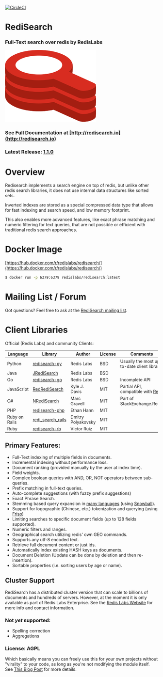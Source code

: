 [![CircleCI](https://circleci.com/gh/RedisLabsModules/RediSearch/tree/master.svg?style=svg)](https://circleci.com/gh/RedisLabsModules/RediSearch/tree/master)

# RediSearch

### Full-Text search over redis by RedisLabs
![logo.png](docs/logo.png)

### See Full Documentation at [http://redisearch.io](http://redisearch.io)

### Latest Release: [1.1.0](https://github.com/RedisLabsModules/RediSearch/releases)

# Overview

Redisearch implements a search engine on top of redis, but unlike other redis
search libraries, it does not use internal data structures like sorted sets.

Inverted indexes are stored as a special compressed data type that allows for fast
indexing and search speed, and low memory footprint.

This also enables more advanced features, like exact phrase matching and numeric filtering for text queries,
that are not possible or efficient with traditional redis search approaches.

# Docker Image

[https://hub.docker.com/r/redislabs/redisearch/](https://hub.docker.com/r/redislabs/redisearch/)

```sh
$ docker run -p 6379:6379 redislabs/redisearch:latest
```
# Mailing List / Forum

Got questions? Feel free to ask at the [RediSearch mailing list](https://groups.google.com/forum/#!forum/redisearch).

# Client Libraries

Official (Redis Labs) and community Clients:

| Language | Library | Author | License | Comments |
|---|---|---|---|---|
|Python | [redisearch-py](https://github.com/RedisLabs/redisearch-py) | Redis Labs | BSD | Usually the most up-to-date client library |
| Java | [JRediSearch](https://github.com/RedisLabs/JRediSearch) | Redis Labs | BSD | |
| Go | [redisearch-go](https://github.com/RedisLabs/redisearch-go) | Redis Labs | BSD | Incomplete API |
| JavaScript | [RedRediSearch](https://github.com/stockholmux/redredisearch) | Kyle J. Davis | MIT | Partial API, compatible with [Reds](https://github.com/tj/reds) |
| C# | [NRediSearch](https://libraries.io/nuget/NRediSearch) | Marc Gravell | MIT | Part of StackExchange.Redis |
| PHP | [redisearch-php](https://github.com/ethanhann/redisearch-php) | Ethan Hann | MIT |
| Ruby on Rails | [redi_search_rails](https://github.com/dmitrypol/redi_search_rails)  | Dmitry Polyakovsky | MIT | |
| Ruby | [redisearch-rb](https://github.com/vruizext/redisearch-rb) | Victor Ruiz | MIT | |

## Primary Features:

* Full-Text indexing of multiple fields in documents.
* Incremental indexing without performance loss.
* Document ranking (provided manually by the user at index time).
* Field weights.
* Complex boolean queries with AND, OR, NOT operators between sub-queries.
* Prefix matching in full-text queries.
* Auto-complete suggestions (with fuzzy prefix suggestions)
* Exact Phrase Search.
* Stemming based query expansion in [many languages](http://redisearch.io/Stemming/) (using [Snowball](http://snowballstem.org/)).
* Support for logographic (Chinese, etc.) tokenization and querying (using [Friso](https://github.com/lionsoul2014/friso))
* Limiting searches to specific document fields (up to 128 fields supported).
* Numeric filters and ranges.
* Geographical search utilizing redis' own GEO commands.
* Supports any utf-8 encoded text.
* Retrieve full document content or just ids.
* Automatically index existing HASH keys as documents.
* Document Deletion (Update can be done by deletion and then re-insertion).
* Sortable properties (i.e. sorting users by age or name).

## Cluster Support

RediSearch has a distributed cluster version that can scale to billions of documents and hundreds of servers. However, at the moment it is only available as part of Redis Labs Enterprise. See the [Redis Labs Website](https://redislabs.com/modules/redisearch/) for more info and contact information.

### Not *yet* supported:

* Spelling correction
* Aggregations

### License: AGPL

Which basically means you can freely use this for your own projects without "virality" to your code,
as long as you're not modifying the module itself. See [This Blog Post](https://redislabs.com/blog/why-redis-labs-modules-are-agpl/) for more details.


